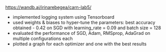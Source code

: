 https://wandb.ai/irinarebegea/carn-lab5/

- implemented logging system using Tensorboard
- used weights & biases to hyper-tune the parameters: best accuracy obtained - 0.42 on SGD with learning_rate = 0.09 and batch size = 128
- evaluated the performance of SGD, Adam, RMSprop, AdaGrad on multiple configurations each
- plotted a graph for each optimizer and one with the best results